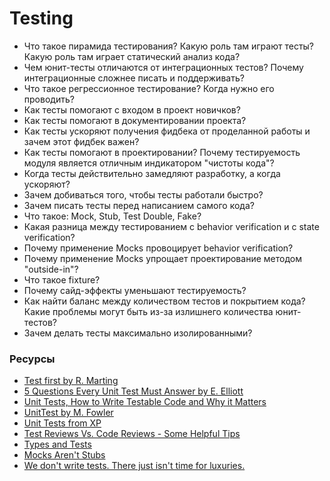 # Testing

* Что такое пирамида тестирования? Какую роль там играют тесты? Какую роль там играет статический анализ кода?
* Чем юнит-тесты отличаются от интеграционных тестов? Почему интеграционные сложнее писать и поддерживать?
* Что такое регрессионное тестирование? Когда нужно его проводить?
* Как тесты помогают с входом в проект новичков?
* Как тесты помогают в документировании проекта?
* Как тесты ускоряют получения фидбека от проделанной работы и зачем этот фидбек важен?
* Как тесты помогают в проектировании? Почему тестируемость модуля является отличным индикатором "чистоты кода"?
* Когда тесты действительно замедляют разработку, а когда ускоряют?
* Зачем добиваться того, чтобы тесты работали быстро?
* Зачем писать тесты перед написанием самого кода?
* Что такое: Mock, Stub, Test Double, Fake?
* Какая разница между тестированием с behavior verification и с state verification? 
* Почему применение Mocks провоцирует behavior verification?
* Почему применение Mocks упрощает проектирование методом "outside-in"?
* Что такое fixture?
* Почему сайд-эффекты уменьшают тестируемость?
* Как найти баланс между количеством тестов и покрытием кода? Какие проблемы могут быть из-за излишнего количества юнит-тестов?
* Зачем делать тесты максимально изолированными?

### Ресурсы
* [Test first by R. Marting](https://blog.cleancoder.com/uncle-bob/2013/09/23/Test-first.html)
* [5 Questions Every Unit Test Must Answer by E. Elliott](https://medium.com/javascript-scene/what-every-unit-test-needs-f6cd34d9836d)
* [Unit Tests, How to Write Testable Code and Why it Matters](https://www.toptal.com/qa/how-to-write-testable-code-and-why-it-matters)
* [UnitTest by M. Fowler](https://martinfowler.com/bliki/UnitTest.html)
* [Unit Tests from XP](http://www.extremeprogramming.org/rules/unittests.html)
* [Test Reviews Vs. Code Reviews - Some Helpful Tips](https://osherove.com/blog/2007/3/13/test-reviews-vs-code-reviews-some-helpful-tips.html)
* [Types and Tests](https://blog.cleancoder.com/uncle-bob/2017/01/13/TypesAndTests.html)
* [Mocks Aren't Stubs](https://www.martinfowler.com/articles/mocksArentStubs.html)
* [We don't write tests. There just isn't time for luxuries.](https://www.jamesgolick.com/2007/8/22/we-dont-write-tests-there-just-isnt-time-for-luxuries.html)
